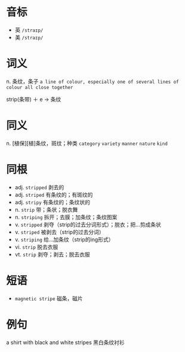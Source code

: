 # 音标

- 英 `/straɪp/`
- 美 `/straɪp/`

# 词义

n. 条纹，条子
`a line of colour, especially one of several lines of colour all close together`



strip(条带) ＋ e → 条纹

# 同义

n. [植保][植]条纹，斑纹；种类
`category` `variety` `manner` `nature` `kind`

# 同根

- adj. `stripped` 剥去的
- adj. `striped` 有条纹的；有斑纹的
- adj. `stripy` 有条纹的；条纹状的
- n. `strip` 带；条状；脱衣舞
- n. `striping` 拆开；去膜；加条纹；条纹图案
- v. `stripped` 剥夺（strip的过去分词形式）；脱衣；把…剪成条状
- v. `striped` 被剥去（strip的过去分词）
- v. `striping` 给…加条纹（strip的ing形式）
- vi. `strip` 脱去衣服
- vt. `strip` 剥夺；剥去；脱去衣服

# 短语

- `magnetic stripe` 磁条，磁片

# 例句

a shirt with black and white stripes
黑白条纹衬衫


